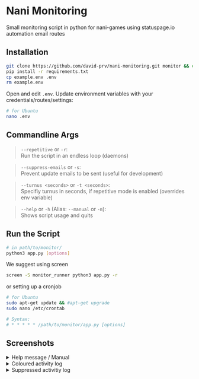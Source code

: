 # Nani Monitoring
Small monitoring script in python for nani-games using statuspage.io automation email routes

## Installation
```bash
git clone https://github.com/david-prv/nani-monitoring.git monitor && cd monitor
pip install -r requirements.txt
cp example.env .env
rm example.env
```
Open and edit ``.env``. Update environment variables with your credentials/routes/settings:
```bash
# for Ubuntu
nano .env
```

## Commandline Args
> ``--repetitive`` or ``-r``:  
> Run the script in an endless loop (daemons)

> ``--suppress-emails`` or ``-s``:  
> Prevent update emails to be sent (useful for development)

> ``--turnus <seconds>`` or ``-t <seconds>``:  
> Specifiy turnus in seconds, if repetitive mode is enabled (overrides env variable)
  
> ``--help`` or ``-h`` (Alias: ``--manual`` or ``-m``):  
> Shows script usage and quits

## Run the Script
```bash
# in path/to/monitor/
python3 app.py [options]
```
  
We suggest using screen
```bash
screen -S monitor_runner python3 app.py -r
```
or setting up a cronjob
```bash
# for Ubuntu
sudo apt-get update && #apt-get upgrade
sudo nano /etc/crontab 

# Syntax:
# * * * * * /path/to/monitor/app.py [options] 
```

## Screenshots
<details>
  <summary>Help message / Manual</summary>
  ![image](https://user-images.githubusercontent.com/66866223/173252187-30fea965-08b9-4e43-9c2b-456d841ce59c.png)
</details>
<details>
  <summary>Coloured activity log</summary>
  ![image](https://user-images.githubusercontent.com/66866223/173231420-4565f77b-7665-42af-b16a-66b7f20643cf.png)
</details>
<details>
  <summary>Suppressed activitiy log</summary>
  ![image](https://user-images.githubusercontent.com/66866223/173252249-11aaeb0c-7d11-4392-b9a2-5c17beaeb10c.png)
</details>


